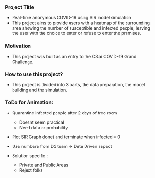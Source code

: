 ### Project Title
- Real-time anonymous COVID-19 <tracking> using SIR model simulation
- This project aims to provide users with a heatmap of the surrounding area showing the number of susceptible and infected people, leaving the user with the choice to enter or refuse to enter the premises.

### Motivation
- This project was built as an entry to the C3.ai COVID-19 Grand Challenge.

### How to use this project?
- This project is divided into 3 parts, the data preparation, the model building and the simulation.



### ToDo for Animation:
- Quarantine infected people after 2 days of free roam
    - Doesnt seem practical
    - Need data or probability
- Plot SIR Graph(done) and terminate when infected = 0
- Use numbers from DS team -> Data Driven aspect


- Solution specific :
    - Private and Public Areas
    - Reject folks
